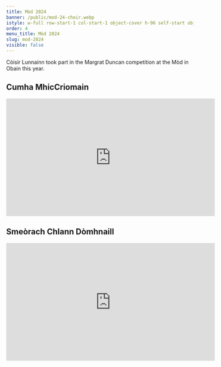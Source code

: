 ```yaml
---
title: Mòd 2024
banner: /public/mod-24-choir.webp
istyle: w-full row-start-1 col-start-1 object-cover h-96 self-start object-top
order: 4
menu_title: Mòd 2024
slug: mod-2024
visible: false
---
```


Còisir Lunnainn took part in the Margrat Duncan competition at the Mòd in Obain this year.

## Cumha MhicCriomain

<iframe
          width="560"
          height="315"
          src="https://www.youtube.com/embed/zR6z7gtLCZs?si=KRlaulVjULeakFvQ"
          title="YouTube video player"
          frameborder="0"
          allow="accelerometer; autoplay; clipboard-write; encrypted-media; gyroscope; picture-in-picture; web-share"
          referrerpolicy="strict-origin-when-cross-origin"
          allowfullscreen></iframe>

## Smeòrach Chlann Dòmhnaill

<iframe
          width="560"
          height="315"
          src="https://www.youtube.com/embed/I3CCslpj_cI?si=4DgU2oxpUPyMzuOl"
          title="YouTube video player"
          frameborder="0"
          allow="accelerometer; autoplay; clipboard-write; encrypted-media; gyroscope; picture-in-picture; web-share"
          referrerpolicy="strict-origin-when-cross-origin"
          allowfullscreen></iframe>

